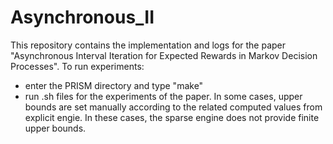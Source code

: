 # Asynchronous_II
This repository contains the implementation and logs for the paper "Asynchronous Interval Iteration for Expected Rewards in Markov Decision Processes".
To run experiments:
 - enter the PRISM directory and type "make"
 - run .sh files for the experiments of the paper.
In some cases, upper bounds are set manually according to the related computed values from explicit engie. In these cases, the sparse engine does not provide finite upper bounds. 
